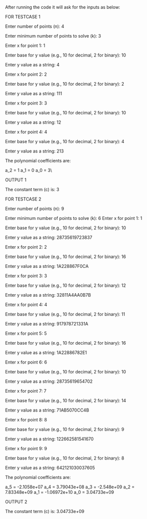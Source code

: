 After running the code it will ask for the inputs as below:


FOR TESTCASE 1


Enter number of points (n): 4

Enter minimum number of points to solve (k): 3

Enter x for point 1: 1

Enter base for y value (e.g., 10 for decimal, 2 for binary): 10

Enter y value as a string: 4

Enter x for point 2: 2

Enter base for y value (e.g., 10 for decimal, 2 for binary): 2

Enter y value as a string: 111

Enter x for point 3: 3

Enter base for y value (e.g., 10 for decimal, 2 for binary): 10

Enter y value as a string: 12

Enter x for point 4: 4

Enter base for y value (e.g., 10 for decimal, 2 for binary): 4

Enter y value as a string: 213

The polynomial coefficients are:

a_2 = 1
a_1 = 0
a_0 = 3\

OUTPUT 1

The constant term (c) is: 3





FOR TESTCASE 2


Enter number of points (n): 9

Enter minimum number of points to solve (k): 6
Enter x for point 1: 1

Enter base for y value (e.g., 10 for decimal, 2 for binary): 10

Enter y value as a string: 28735619723837

Enter x for point 2: 2

Enter base for y value (e.g., 10 for decimal, 2 for binary): 16

Enter y value as a string: 1A228867F0CA

Enter x for point 3: 3

Enter base for y value (e.g., 10 for decimal, 2 for binary): 12

Enter y value as a string: 32811A4AA0B7B

Enter x for point 4: 4

Enter base for y value (e.g., 10 for decimal, 2 for binary): 11

Enter y value as a string: 917978721331A

Enter x for point 5: 5

Enter base for y value (e.g., 10 for decimal, 2 for binary): 16

Enter y value as a string: 1A22886782E1

Enter x for point 6: 6

Enter base for y value (e.g., 10 for decimal, 2 for binary): 10

Enter y value as a string: 28735619654702

Enter x for point 7: 7

Enter base for y value (e.g., 10 for decimal, 2 for binary): 14

Enter y value as a string: 71AB5070CC4B

Enter x for point 8: 8

Enter base for y value (e.g., 10 for decimal, 2 for binary): 9

Enter y value as a string: 122662581541670

Enter x for point 9: 9

Enter base for y value (e.g., 10 for decimal, 2 for binary): 8

Enter y value as a string: 642121030037605

The polynomial coefficients are:

a_5 = -2.1058e+07
a_4 = 3.79043e+08
a_3 = -2.548e+09
a_2 = 7.83348e+09
a_1 = -1.06972e+10
a_0 = 3.04733e+09


OUTPUT 2

The constant term (c) is: 3.04733e+09

